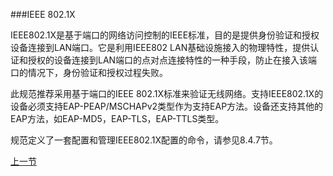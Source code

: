 ###IEEE 802.1X

IEEE802.1X是基于端口的网络访问控制的IEEE标准，目的是提供身份验证和授权设备连接到LAN端口。它是利用IEEE802 LAN基础设施接入的物理特性，提供认证和授权的设备连接到LAN端口的点对点连接特性的一种手段，防止在接入该端口的情况下，身份验证和授权过程失败。

此规范推荐采用基于端口的IEEE 802.1X标准来验证无线网络。支持IEEE802.1X的设备必须支持EAP-PEAP/MSCHAPv2类型作为支持EAP方法。设备还支持其他的EAP方法，如EAP-MD5，EAP-TLS，EAP-TTLS类型。

规范定义了一套配置和管理IEEE802.1X配置的命令，请参见8.4.7节。

[上一节](10.03.md)



